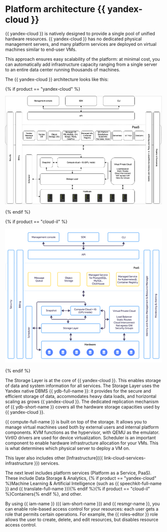 # Platform architecture {{ yandex-cloud }}

{{ yandex-cloud }} is natively designed to provide a single pool of unified hardware resources. {{ yandex-cloud }} has no dedicated physical management servers, and many platform services are deployed on virtual machines similar to end-user VMs.

This approach ensures easy scalability of the platform: at minimal cost, you can automatically add infrastructure capacity ranging from a single server to an entire data center running thousands of machines.

The {{ yandex-cloud }} architecture looks like this:

{% if product == "yandex-cloud" %}

![Architecture](../_assets/overview/architecture.png "Architecture")

{% endif %}

{% if product == "cloud-il" %}

![Architecture](../_assets/overview/architecture-il.svg "Architecture")

{% endif %}

The Storage Layer is at the core of {{ yandex-cloud }}. This enables storage of data and system information for all services. The Storage Layer uses the Yandex native DBMS {{ ydb-full-name }}: it provides for the secure and efficient storage of data, accommodates heavy data loads, and horizontal scaling as grows {{ yandex-cloud }}. The dedicated replication mechanism of {{ ydb-short-name }} covers all the hardware storage capacities used by {{ yandex-cloud }}.

{{ compute-full-name }} is built on top of the storage. It allows you to manage virtual machines used both by external users and internal platform components. KVM functions as the hypervisor, with QEMU as the emulator. VirtIO drivers are used for device virtualization. Scheduler is an important component to enable hardware infrastructure allocation for your VMs. This is what determines which physical server to deploy a VM on.

This layer also includes other [Infrastructure]({{ link-cloud-services-infrastructure }}) services.

The next level includes platform services (Platform as a Service, PaaS). These include Data Storage & Analytics, {% if product == "yandex-cloud" %}Machine Learning & Artificial Intelligence (such as {{ speechkit-full-name }} and {{ translate-full-name }}){% endif %}{% if product == "cloud-il" %}Containers{% endif %}, and other.

By using {{ iam-name }} ({{ iam-short-name }}) and {{ resmgr-name }}, you can enable role-based access control for your resources: each user gets a role that permits certain operations. For example, the {{ roles-editor }} role allows the user to create, delete, and edit resources, but disables resource access control.
